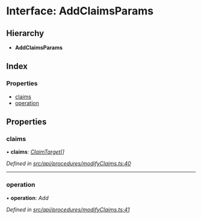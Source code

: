 # Interface: AddClaimsParams

## Hierarchy

* **AddClaimsParams**

## Index

### Properties

* [claims](addclaimsparams.md#claims)
* [operation](addclaimsparams.md#operation)

## Properties

###  claims

• **claims**: *[ClaimTarget](claimtarget.md)[]*

*Defined in [src/api/procedures/modifyClaims.ts:40](https://github.com/PolymathNetwork/polymesh-sdk/blob/524b0225/src/api/procedures/modifyClaims.ts#L40)*

___

###  operation

• **operation**: *Add*

*Defined in [src/api/procedures/modifyClaims.ts:41](https://github.com/PolymathNetwork/polymesh-sdk/blob/524b0225/src/api/procedures/modifyClaims.ts#L41)*
